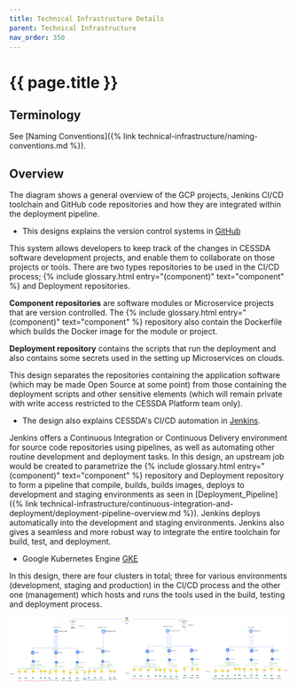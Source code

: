 ```yaml
---
title: Technical Infrastructure Details
parent: Technical Infrastructure
nav_order: 350
---
```


# {{ page.title }}

## Terminology

See [Naming Conventions]({% link technical-infrastructure/naming-conventions.md %}).

## Overview

The diagram shows a general overview of the GCP projects,
Jenkins CI/CD toolchain and GitHub code repositories and how they are integrated within the deployment pipeline.

* This designs explains the version control systems in [GitHub](https://github.com/cessda/)

This system allows developers to keep track of the changes in CESSDA software development projects,
and enable them to collaborate on those projects or tools.
There are two types repositories to be used in the CI/CD process;
{% include glossary.html entry="(component)" text="component" %} and Deployment repositories.

**Component repositories** are software modules or Microservice projects that are version
controlled. The  {% include glossary.html entry="(component)" text="component" %} repository also contain the Dockerfile
which builds the Docker image for the module or project.

**Deployment repository** contains the scripts that run the deployment and also contains
some secrets used in the setting up Microservices on clouds.

This design separates the repositories containing the application software
(which may be made Open Source at some point) from those containing the deployment scripts and other sensitive elements
(which will remain private with write access restricted to the CESSDA Platform team only).

* The design also explains CESSDA's CI/CD automation in [Jenkins](https://jenkins.cessda.eu/).

Jenkins offers a Continuous Integration or Continuous Delivery environment for source code repositories using pipelines,
as well as automating other routine development and deployment tasks.
In this design, an upstream job would be created to parametrize the
{% include glossary.html entry="(component)" text="component" %} repository
and Deployment repository to form a pipeline that compile, builds, builds images,
deploys to development and staging environments as seen in
[Deployment_Pipeline]({% link technical-infrastructure/continuous-integration-and-deployment/deployment-pipeline-overview.md %}).
Jenkins deploys automatically into the development and staging environments.
Jenkins also gives a seamless and more robust way to integrate the entire toolchain for build, test, and deployment.

* Google Kubernetes Engine [GKE](https://console.cloud.google.com/kubernetes/)

In this design, there are four clusters in total; three for various environments
(development, staging and production) in the CI/CD process and the other one (management)
which hosts and runs the tools used in the build, testing and deployment process.

![GCP Main Project Structure](../images/gcp-main-project-structure.png)
